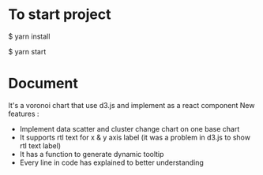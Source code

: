 # To start project
$ yarn install

$ yarn start

# Document 

It's a voronoi chart that use d3.js and implement as a react component 
New features : 
-  Implement data scatter and cluster change chart on one base chart
-  It supports rtl text for x & y axis label (it was a problem in d3.js to show rtl text label)
-  It has a function to generate dynamic tooltip
-  Every line in code has explained to better understanding

